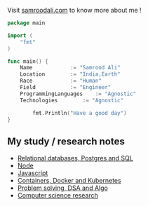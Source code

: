 Visit [samroodali.com](https://samroodali.com) to know more about me !

```go
package main

import (
	"fmt"
)

func main() {
	Name 			:= "Samrood Ali"
	Location 		:= "India,Earth"
	Race     		:= "Human"
	Field 			:= "Engineer"
	ProgrammingLanguages 	:= "Agnostic"
	Technologies	 	:= "Agnostic"

        fmt.Println("Have a good day")
}

```

## My study / research notes

- [Relational databases, Postgres and SQL](https://github.com/SamroodAli/relational-database-research)
- [Node](https://github.com/SamroodAli/node-research)
- [Javascript](https://github.com/SamroodAli/javascript-research)
- [Containers, Docker and Kubernetes](https://github.com/SamroodAli/containers-research)
- [Problem solving, DSA and Algo](https://github.com/SamroodAli/problem_solving_dsa_algo_research)
- [Computer science research](https://github.com/SamroodAli/computer-science-research)
